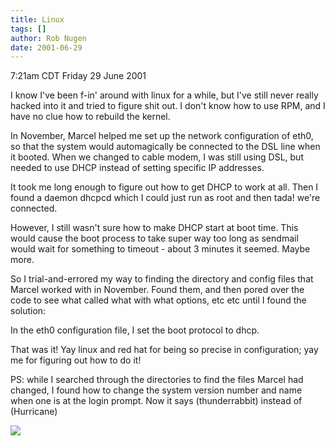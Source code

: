 ```yaml
---
title: Linux
tags: []
author: Rob Nugen
date: 2001-06-29
---
```


<title></title>
<p class=date>7:21am CDT Friday 29 June 2001</p>

<p>I know I've been f-in' around with linux for a while, but I've
still never really hacked into it and tried to figure shit out.  I
don't know how to use RPM, and I have no clue how to rebuild the
kernel.</p>

<p>In November, Marcel helped me set up the network configuration of
eth0, so that the system would automagically be connected to the DSL
line when it booted.  When we changed to cable modem, I was still
using DSL, but needed to use DHCP instead of setting specific IP
addresses.</p>

<p>It took me long enough to figure out how to get DHCP to work at
all.  Then I found a daemon dhcpcd which I could just run as root and
then tada! we're connected.</p>

<p>However, I still wasn't sure how to make DHCP start at boot time.
This would cause the boot process to take super way too long as
sendmail would wait for something to timeout - about 3 minutes it
seemed.  Maybe more.</p>

<p>So I trial-and-errored my way to finding the directory and config
files that Marcel worked with in November.  Found them, and then pored
over the code to see what called what with what options, etc etc until
I found the solution:</p>

<p>In the eth0 configuration file, I set the boot protocol to dhcp.</p>

<p>That was it!  Yay linux and red hat for being so precise in
configuration; yay me for figuring out how to do it!</p>

<p>PS: while I searched through the directories to find the files
Marcel had changed, I found how to change the system version number
and name when one is at the login prompt.  Now it says
(thunderrabbit) instead of (Hurricane)</p>

<p><img src='/images/rob/wL-ROB.gif'/></p>

